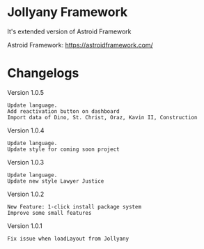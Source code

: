 # Jollyany Framework

It's extended version of Astroid Framework

Astroid Framework: https://astroidframework.com/

# Changelogs

Version 1.0.5

    Update language.
    Add reactivation button on dashboard
    Import data of Dino, St. Christ, Oraz, Kavin II, Construction

Version 1.0.4

    Update language.
    Update style for coming soon project

Version 1.0.3

    Update language.
    Update new style Lawyer Justice

Version 1.0.2

    New Feature: 1-click install package system
    Improve some small features

Version 1.0.1
    
    Fix issue when loadLayout from Jollyany